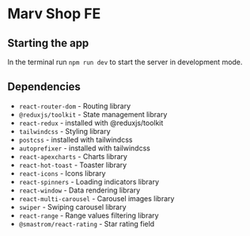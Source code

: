 # Marv Shop FE

## Starting the app

In the terminal run `npm run dev` to start the server in development mode.

## Dependencies

- `react-router-dom` - Routing library
- `@reduxjs/toolkit` - State management library
- `react-redux` - installed with @reduxjs/toolkit
- `tailwindcss` - Styling library
- `postcss` - installed with tailwindcss
- `autoprefixer` - installed with tailwindcss
- `react-apexcharts` - Charts library
- `react-hot-toast` - Toaster library
- `react-icons` - Icons library
- `react-spinners` - Loading indicators library
- `react-window` - Data rendering library
- `react-multi-carousel` - Carousel images library
- `swiper` - Swiping carousel library
- `react-range` - Range values filtering library
- `@smastrom/react-rating` - Star rating field
